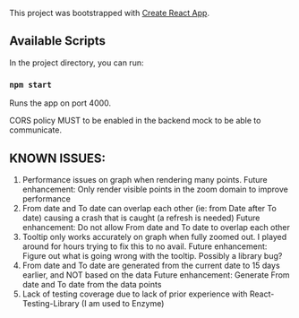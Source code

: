 This project was bootstrapped with [Create React App](https://github.com/facebook/create-react-app).

## Available Scripts

In the project directory, you can run:

### `npm start`

Runs the app on port 4000.

CORS policy MUST to be enabled in the backend mock to be able to communicate.


## KNOWN ISSUES:

1. Performance issues on graph when rendering many points. 
    Future enhancement: Only render visible points in the zoom domain to improve performance
2. From date and To date can overlap each other (ie: from Date after To date) causing a crash that is caught (a refresh is needed)
    Future enhancement: Do not allow From date and To date to overlap each other
3. Tooltip only works accurately on graph when fully zoomed out. I played around for hours trying to fix this to no avail. 
    Future enhancement: Figure out what is going wrong with the tooltip. Possibly a library bug?
4. From date and To date are generated from the current date to 15 days earlier, and NOT based on the data
    Future enhancement: Generate From date and To date from the data points
5. Lack of testing coverage due to lack of prior experience with React-Testing-Library (I am  used to Enzyme)

